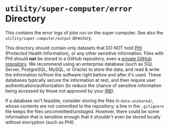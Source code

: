 `utility/super-computer/error` Directory
=========

This contains the error logs of jobs run on the super computer.  See also the `utility/super-computer/output` directory.

This directory should contain only datasets that DO NOT hold [PHI](https://www.hhs.gov/answers/hipaa/what-is-phi/index.html) (Protected Health Information), or any other sensitive information.  Files with PHI should **not** be stored in a GitHub repository, even a [private GitHub repository](https://help.github.com/articles/publicizing-or-hiding-your-private-contributions-on-your-profile/).  We recommend using an enterprise database (such as SQL Server, PostgreSQL, MySQL, or Oracle) to store the data, and read & write the information to/from the software right before and after it's used.  These databases typically secure the information at rest, and then require user authentication/authorization (to reduce the chance of sensitive information being accessed by those not approved by your [IRB](https://en.wikipedia.org/wiki/Institutional_review_board)). 

If a database isn't feasible, consider storing the files in `data-unshared/`, whose contents are not committed to the repository; a line in the `.gitignore` file keeps the files uncommitted/unstaged.  However, there could be some information that is sensitive enough that it shouldn't even be stored locally without encryption (such as PHI).
